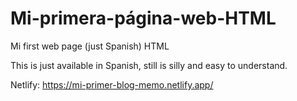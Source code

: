 # Mi-primera-página-web-HTML
Mi first web page (just Spanish) HTML

This is just available in Spanish, still is silly and easy to understand.

Netlify: https://mi-primer-blog-memo.netlify.app/
